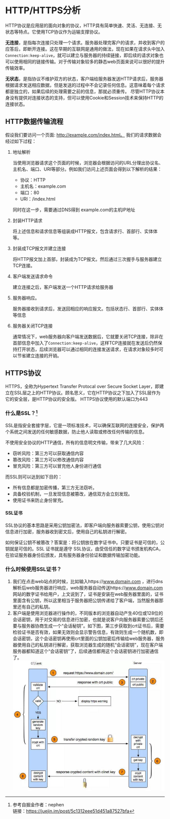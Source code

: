 # HTTP/HTTPS分析

HTTP协议是应用层的面向对象的协议，HTTP具有简单快速、灵活、无连接、无状态等特点。它使用TCP协议作为运输支撑协议。

**无连接**，是指每次连接只处理一个请求。服务器处理完客户的请求，并收到客户的应答后，即断开连接。这在早期的互联网是通用的做法，现在如果在请求头中加入`Connection:keep-alive`，就可以建立与服务器的持续链接，即后续的请求对象也可以使用相同的链接传输。对于传输对象较多的静态web页面来说可以很好的提升传输效率。

**无状态**，是指协议不维护双方的状态，客户端给服务器发送HTTP请求后，服务器根据请求发送相应数据，但是发送的过程中不会记录任何信息。这意味着每个请求都是独立的，如果后续的处理需要之前的信息，那就必须重传。
尽管HTTP协议本身没有提供对连接状态的支持，但可以使用Cookie和Session技术来保持HTTP的连接状态。

## HTTP数据传输流程

假设我们要访问一个页面: http://example.com/index.html。 我们的请求数据会经过如下过程：

1. 地址解析

    当使用浏览器请求这个页面的时候，浏览器会根据访问的URL分理出协议名、主机名、端口、URI等部分。例如我们访问上述页面会得到以下解析的结果：
    - 协议：HTTP
    - 主机名：example.com
    - 端口：80
    - URI：/index.html
        
    同时在这一步，需要通过DNS得到 example.com的主机IP地址

2. 封装HTTP请求

    将上述信息和请求信息等组装成HTTP报文，包含请求行、首部行、实体体等。

3. 封装成TCP报文并建立连接

    将HTTP报文加上首部，封装成为TCP报文。然后通过三次握手与服务器建立TCP连接。

4. 客户端发送请求命令

    建立连接之后，客户端发送一个HTTP请求给服务器

5. 服务器响应。

    服务器接收到请求后，发送回相应的响应报文。包括状态行、首部行、实体体等信息

6. 服务器关闭TCP连接

    通常情况下，web服务器向客户端发送数据后，它就要关闭TCP连接，除非在首部信息中加入了`Connection:keep-alive`，这样TCP连接就在发送后仍然保持打开状态，后续浏览器可以通过相同的连接发送请求，在请求对象较多时可以节省建立连接的开销。

## HTTPS协议

HTTPS，全称为Hypertext Transfer Protocal over Secure Socket Layer，即建立在SSL层之上的HTTP协议。顾名思义，它在HTTP协议之下加入了SSL层作为它的安全层，是HTTP协议的安全版。
HTTPS协议使用的默认端口为443

### 什么是SSL？[^1]

[^1]: 参考自掘金作者：nephen <br>链接：https://juejin.im/post/5c1312eee51d451a87527bfa

SSL是指安全套接字层，它是一项标准技术，可以确保互联网的连接安全，保护两个系统之间发送的任何敏感数据，防止他人读取或修改任何传输的信息。

不使用安全协议的HTTP通信，所有的信息明文传输，带来了几大风险：
- 窃听风险：第三方可以获取通信内容
- 篡改风险：第三方可以修改通信内容
- 冒充风险：第三方可以冒充他人身份进行通信

而SSL则可以达到如下目的：

- 所有信息都是加密传播，第三方无法窃听。
- 具备校验机制，一旦发现信息被篡改，通信双方会立刻发现。
- 使用证书来防止身份冒充。

#### SSL证书

SSL协议的基本思路是采用公钥加密法，即客户端向服务器索要公钥，使用公钥对信息进行加密，服务器收到密文后，使用自己的私钥进行解密。

如何保证公钥不被篡改？答案是：将公钥放在数字证书中。只要证书是可信的，公钥就是可信的。SSL 证书就是遵守 SSL协议，由受信任的数字证书颁发机构CA，在验证服务器身份后颁发，具有服务器身份验证和数据传输加密功能。

### 什么时候使用SSL证书？

1. 我们在点击web站点的时候，比如输入https://www.domain.com ，进行dns解析后web服务器进行响应，web服务器自动传送https://www.domain.com 网站的数字证书给用户，上文说到了，证书是安装在web服务器里面的，证书里面含有公钥，所以这里相当于服务器把公钥传递给了客户端，当然服务器那里还有自己的私钥。
2. 客户端是使用浏览器进行操作的，不同版本的浏览器自动产生40位或128位的会话密钥，用于对交易的信息进行加密，也就是说客户向服务器索要公钥后还要与服务器协商生成一个“会话秘钥”。如下图，第三步获取到crt证书后，需要检验证书是否有效，如果无效则会显示警告信息，有效则生成一个随机数，即会话密钥，这个会话密钥再使用crt里面的公钥加密后传输给web服务器，服务器使用自己的私钥进行解密，获取浏览器生成的随机“会话密钥”，现在客户端服务器都知道这个“会话密钥”了，后续通信都用这个会话密钥进行加密通信了。
    ![](media/15930899399248/15930935561274.jpg)



